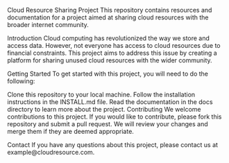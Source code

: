 <p>Cloud Resource Sharing Project
This repository contains resources and documentation for a project aimed at sharing cloud resources with the broader internet community.</p>
<p>Introduction
Cloud computing has revolutionized the way we store and access data. However, not everyone has access to cloud resources due to financial constraints. This project aims to address this issue by creating a platform for sharing unused cloud resources with the wider community.</p>
<p>Getting Started
To get started with this project, you will need to do the following:</p>
<p>Clone this repository to your local machine.
Follow the installation instructions in the INSTALL.md file.
Read the documentation in the docs directory to learn more about the project.
Contributing
We welcome contributions to this project. If you would like to contribute, please fork this repository and submit a pull request. We will review your changes and merge them if they are deemed appropriate.</p>
<p>Contact
If you have any questions about this project, please contact us at example@cloudresource.com.</p>
